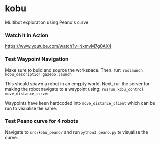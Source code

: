 # kobu
Multibot exploration using Peano's curve

### Watch it in Action
https://www.youtube.com/watch?v=NxmvM7g0AX4

### Test Waypoint Navigation
Make sure to build and source the workspace. Then, run:
`roslaunch kobu_description gazebo.launch`

This should spawn a robot in an emppty world. Next, run the server for making
the robot navigate to a waypoint using:
`rosrun kobu_control move_distance_server`

Waypoints have been hardcoded into `move_distance_client` which can be
run to visualise the same.

### Test Peano curve for 4 robots
Navigate to `src/kobu_peano/` and run `python3 peano.py` to visualise the curve.
